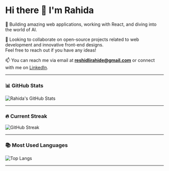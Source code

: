 # Hi there 👋 I'm Rahida

👀 Building amazing web applications, working with React, and diving into the world of AI.

💞️ Looking to collaborate on open-source projects related to web development and innovative front-end designs.  
Feel free to reach out if you have any ideas!

📫 You can reach me via email at **reshidlirahide@gmail.com** or connect with me on [LinkedIn](https://www.linkedin.com).

---

### 📊 GitHub Stats

![Rahida's GitHub Stats](https://github-readme-stats.vercel.app/api?username=rsrahida&show_icons=true&theme=react&hide=issues)

---

### 🔥 Current Streak

![GitHub Streak](https://streak-stats.demolab.com/?user=rsrahida&theme=react)

---

### 📚 Most Used Languages

![Top Langs](https://github-readme-stats.vercel.app/api/top-langs/?username=rsrahida&layout=compact&theme=react)

---





